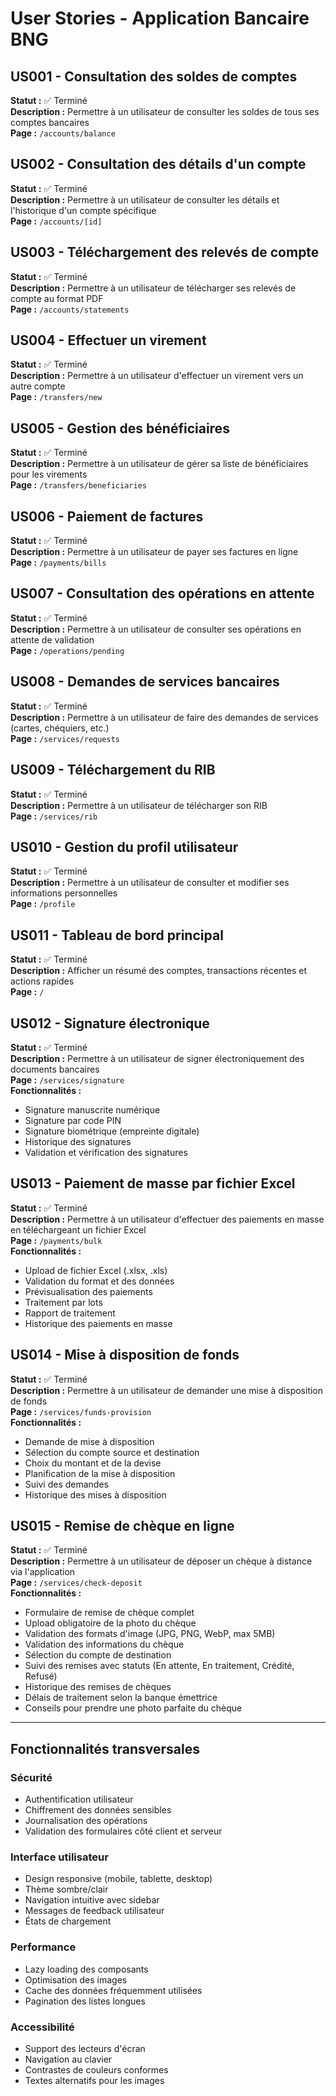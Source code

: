 # User Stories - Application Bancaire BNG

## US001 - Consultation des soldes de comptes
**Statut :** ✅ Terminé  
**Description :** Permettre à un utilisateur de consulter les soldes de tous ses comptes bancaires  
**Page :** `/accounts/balance`

## US002 - Consultation des détails d'un compte
**Statut :** ✅ Terminé  
**Description :** Permettre à un utilisateur de consulter les détails et l'historique d'un compte spécifique  
**Page :** `/accounts/[id]`

## US003 - Téléchargement des relevés de compte
**Statut :** ✅ Terminé  
**Description :** Permettre à un utilisateur de télécharger ses relevés de compte au format PDF  
**Page :** `/accounts/statements`

## US004 - Effectuer un virement
**Statut :** ✅ Terminé  
**Description :** Permettre à un utilisateur d'effectuer un virement vers un autre compte  
**Page :** `/transfers/new`

## US005 - Gestion des bénéficiaires
**Statut :** ✅ Terminé  
**Description :** Permettre à un utilisateur de gérer sa liste de bénéficiaires pour les virements  
**Page :** `/transfers/beneficiaries`

## US006 - Paiement de factures
**Statut :** ✅ Terminé  
**Description :** Permettre à un utilisateur de payer ses factures en ligne  
**Page :** `/payments/bills`

## US007 - Consultation des opérations en attente
**Statut :** ✅ Terminé  
**Description :** Permettre à un utilisateur de consulter ses opérations en attente de validation  
**Page :** `/operations/pending`

## US008 - Demandes de services bancaires
**Statut :** ✅ Terminé  
**Description :** Permettre à un utilisateur de faire des demandes de services (cartes, chéquiers, etc.)  
**Page :** `/services/requests`

## US009 - Téléchargement du RIB
**Statut :** ✅ Terminé  
**Description :** Permettre à un utilisateur de télécharger son RIB  
**Page :** `/services/rib`

## US010 - Gestion du profil utilisateur
**Statut :** ✅ Terminé  
**Description :** Permettre à un utilisateur de consulter et modifier ses informations personnelles  
**Page :** `/profile`

## US011 - Tableau de bord principal
**Statut :** ✅ Terminé  
**Description :** Afficher un résumé des comptes, transactions récentes et actions rapides  
**Page :** `/`

## US012 - Signature électronique
**Statut :** ✅ Terminé  
**Description :** Permettre à un utilisateur de signer électroniquement des documents bancaires  
**Page :** `/services/signature`  
**Fonctionnalités :**
- Signature manuscrite numérique
- Signature par code PIN
- Signature biométrique (empreinte digitale)
- Historique des signatures
- Validation et vérification des signatures

## US013 - Paiement de masse par fichier Excel
**Statut :** ✅ Terminé  
**Description :** Permettre à un utilisateur d'effectuer des paiements en masse en téléchargeant un fichier Excel  
**Page :** `/payments/bulk`  
**Fonctionnalités :**
- Upload de fichier Excel (.xlsx, .xls)
- Validation du format et des données
- Prévisualisation des paiements
- Traitement par lots
- Rapport de traitement
- Historique des paiements en masse

## US014 - Mise à disposition de fonds
**Statut :** ✅ Terminé  
**Description :** Permettre à un utilisateur de demander une mise à disposition de fonds  
**Page :** `/services/funds-provision`  
**Fonctionnalités :**
- Demande de mise à disposition
- Sélection du compte source et destination
- Choix du montant et de la devise
- Planification de la mise à disposition
- Suivi des demandes
- Historique des mises à disposition

## US015 - Remise de chèque en ligne
**Statut :** ✅ Terminé  
**Description :** Permettre à un utilisateur de déposer un chèque à distance via l'application  
**Page :** `/services/check-deposit`  
**Fonctionnalités :**
- Formulaire de remise de chèque complet
- Upload obligatoire de la photo du chèque
- Validation des formats d'image (JPG, PNG, WebP, max 5MB)
- Validation des informations du chèque
- Sélection du compte de destination
- Suivi des remises avec statuts (En attente, En traitement, Crédité, Refusé)
- Historique des remises de chèques
- Délais de traitement selon la banque émettrice
- Conseils pour prendre une photo parfaite du chèque

---

## Fonctionnalités transversales

### Sécurité
- Authentification utilisateur
- Chiffrement des données sensibles
- Journalisation des opérations
- Validation des formulaires côté client et serveur

### Interface utilisateur
- Design responsive (mobile, tablette, desktop)
- Thème sombre/clair
- Navigation intuitive avec sidebar
- Messages de feedback utilisateur
- États de chargement

### Performance
- Lazy loading des composants
- Optimisation des images
- Cache des données fréquemment utilisées
- Pagination des listes longues

### Accessibilité
- Support des lecteurs d'écran
- Navigation au clavier
- Contrastes de couleurs conformes
- Textes alternatifs pour les images
